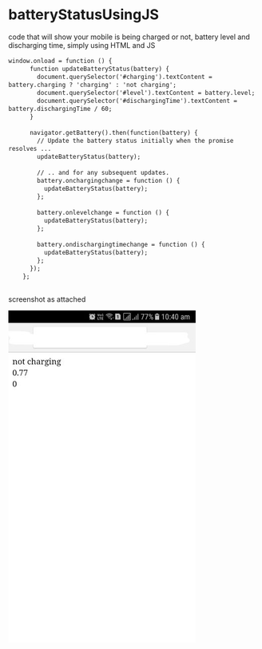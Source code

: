 # batteryStatusUsingJS
code that will show your mobile is being charged or not, battery level and discharging time, simply using HTML and JS
```
window.onload = function () {
      function updateBatteryStatus(battery) {
        document.querySelector('#charging').textContent = battery.charging ? 'charging' : 'not charging';
        document.querySelector('#level').textContent = battery.level;
        document.querySelector('#dischargingTime').textContent = battery.dischargingTime / 60;
      }

      navigator.getBattery().then(function(battery) {
        // Update the battery status initially when the promise resolves ...
        updateBatteryStatus(battery);

        // .. and for any subsequent updates.
        battery.onchargingchange = function () {
          updateBatteryStatus(battery);
        };

        battery.onlevelchange = function () {
          updateBatteryStatus(battery);
        };

        battery.ondischargingtimechange = function () {
          updateBatteryStatus(battery);
        };
      });
    };
    
```
screenshot as attached

![alt text](https://github.com/poojathakor/batteryStatusUsingJS/blob/master/ss.jpg)
